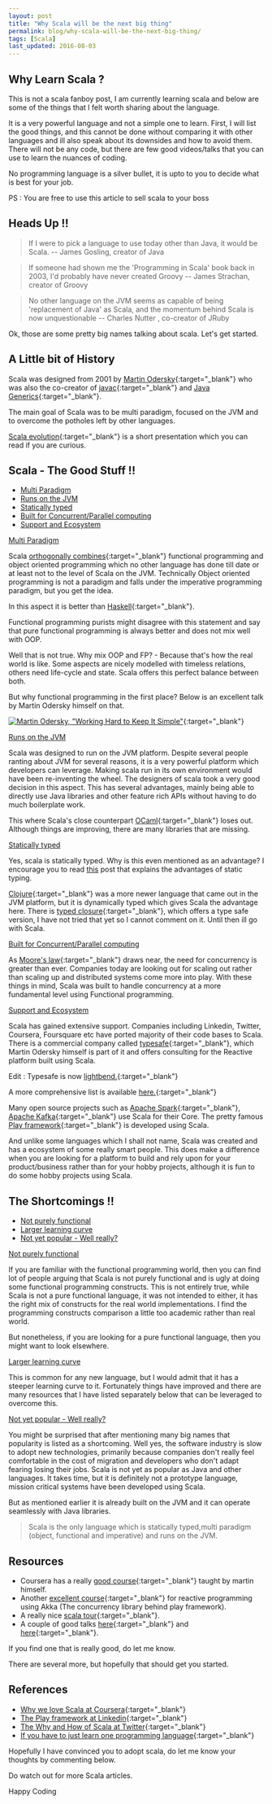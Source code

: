 ```yaml
---
layout: post
title: "Why Scala will be the next big thing"
permalink: blog/why-scala-will-be-the-next-big-thing/
tags: [Scala]
last_updated: 2016-08-03
---
```


Why Learn Scala ?
-----------------

This is not a scala fanboy post, I am currently learning scala and below are some of the things that I felt worth sharing about the language.

It is a very powerful language and not a simple one to learn. First, I will list the good things, and this cannot be done without comparing it with other languages and ill also
speak about its downsides and how to avoid them. There will not be any code, but there are few good videos/talks that you can use to learn the nuances of coding.

No programming language is a silver bullet, it is upto to you to decide what is best for your job.

PS : You are free to use this article to sell scala to your boss <i class="fa fa-smile-o fa-lg"></i>

Heads Up !!
-----------

> If I were to pick a language to use today other than Java, it would be Scala. -- James Gosling, creator of Java  
                                                         
> If someone had shown me the 'Programming in Scala' book back in 2003, I'd probably have never created Groovy -- James Strachan, creator of Groovy

> No other language on the JVM seems as capable of being 'replacement of Java' as Scala, and the momentum behind Scala is now unquestionable -- Charles Nutter , co-creator of JRuby

Ok, those are some pretty big names talking about scala. Let's get started.

A Little bit of History
-----------------------

Scala was designed from 2001 by [Martin Odersky](http://en.wikipedia.org/wiki/Martin_Odersky){:target="_blank"} who was also the co-creator of [javac](http://en.wikipedia.org/wiki/Javac){:target="_blank"} and [Java Generics](http://en.wikipedia.org/wiki/Generics_in_Java){:target="_blank"}.

The main goal of Scala was to be multi paradigm, focused on the JVM and to overcome the potholes left by other languages.

[Scala evolution](http://www.slideshare.net/Odersky/scala-evolution){:target="_blank"} is a short presentation which you can read if you are curious.


Scala - The Good Stuff !!
-------------------------

- <a href="#MultiParadigm">Multi Paradigm</a>
- <a href="#RunsOnJVM">Runs on the JVM</a>
- <a href="#StaticallyTyped">Statically typed</a>
- <a href="#DistributedParallelComputing">Built for Concurrent/Parallel computing</a>
- <a href="#SupportAndEcosytem">Support and Ecosystem</a>


<a name = "MultiParadigm"><u>Multi Paradigm</u></a>

Scala [orthogonally combines](http://stackoverflow.com/questions/3949618/are-fp-and-oo-orthogonal){:target="_blank"} functional programming and object oriented programming which no other language has done till date or at least not to the 
level of Scala on the JVM. Technically Object oriented programming is not a paradigm and falls under the imperative programming paradigm, but you get the idea.

In this aspect it is better than [Haskell](https://www.haskell.org/){:target="_blank"}. 

Functional programming purists might disagree with this statement and say that pure functional programming is always better and does not mix well with OOP.

Well that is not true. Why mix OOP and FP? - Because that's how the real world is like. 
Some aspects are nicely modelled with timeless relations, others need life-cycle and state. Scala offers this perfect balance between both.

But why functional programming in the first place? Below is an excellent talk by Martin Odersky himself on that.

[![Martin Odersky, "Working Hard to Keep It Simple"](https://img.youtube.com/vi/3jg1AheF4n0/0.jpg)](https://youtu.be/3jg1AheF4n0){:target="_blank"}

<a name = "RunsOnJVM"><u>Runs on the JVM</u></a>

Scala was designed to run on the JVM platform. Despite several people ranting about JVM for several reasons, it is a very powerful platform 
which developers can leverage. Making scala run in its own environment would have been re-inventing the wheel. The designers of scala took a very good decision in this aspect.
This has several advantages, mainly being able to directly use Java libraries and other feature rich APIs without having to do much boilerplate work.

This where Scala's close counterpart [OCaml](https://ocaml.org/){:target="_blank"} loses out. Although things are improving, there are many libraries that are missing.

<a name = "StaticallyTyped"><u>Statically typed</u></a>

Yes, scala is statically typed. Why is this even mentioned as an advantage? I encourage you to read [this](/blog/static-vs-dynamic-typing-why-you-should-care) post that explains
the advantages of static typing.

[Clojure](http://clojure.org/){:target="_blank"} was a more newer language that came out in the JVM platform, but it is dynamically typed which gives Scala the advantage here.
There is [typed closure](http://typedclojure.org/){:target="_blank"}, which offers a type safe version, I have not tried that yet so I cannot comment on it. Until then ill go with Scala.

<a name = "DistributedParallelComputing"><u>Built for Concurrent/Parallel computing</u></a>

As [Moore's law](http://en.wikipedia.org/wiki/Moore%27s_law){:target="_blank"} draws near, the need for concurrency is greater than ever. Companies today are looking out for scaling
out rather than scaling up and distributed systems come more into play. With these things in mind, Scala was built to handle concurrency at a more fundamental level using Functional programming.

<a name = "SupportAndEcosytem"><u>Support and Ecosystem</u></a>

Scala has gained extensive support. Companies including Linkedin, Twitter, Coursera, Foursquare etc have ported majority of their code bases to Scala. There is a commercial company called
[typesafe](https://www.typesafe.com/){:target="_blank"}, which Martin Odersky himself is part of it and offers consulting for the Reactive platform built using Scala.

Edit : Typesafe is now [lightbend.](https://www.lightbend.com/){:target="_blank"}

A more comprehensive list is available [here.](https://www.typesafe.com/resources/case-studies-and-stories){:target="_blank"}

Many open source projects such as [Apache Spark](https://spark.apache.org/){:target="_blank"}, [Apache Kafka](http://kafka.apache.org/){:target="_blank"} use Scala for their Core. 
The pretty famous [Play framework](https://www.playframework.com/){:target="_blank"} is developed using Scala.
 
And unlike some languages which I shall not name, Scala was created and has a ecosystem of some really smart people. This does make a difference when you are looking for a platform
to build and rely upon for your product/business rather than for your hobby projects, although it is fun to do some hobby projects using Scala.
  
The Shortcomings !!
-------------------

- <a href="#NotPurelyFunctional">Not purely functional</a>
- <a href="#LearningCurve">Larger learning curve</a>
- <a href="#Popularity">Not yet popular - Well really?</a>


<a name = "NotPurelyFunctional"><u>Not purely functional</u></a>

If you are familiar with the functional programming world, then you can find lot of people arguing that Scala is not purely functional and is ugly at doing some functional
programming constructs. This is not entirely true, while Scala is not a pure functional language, it was not intended to either, it has the right mix of constructs for the real
world implementations. I find the programming constructs comparison a little too academic rather than real world.

But nonetheless, if you are looking for a pure functional language, then you might want to look elsewhere.

<a name = "LearningCurve"><u>Larger learning curve</u></a>

This is common for any new language, but I would admit that it has a steeper learning curve to it. Fortunately things have improved and there are many resources that I have listed
separately below that can be leveraged to overcome this.

<a name = "Popularity"><u>Not yet popular - Well really?</u></a>

You might be surprised that after mentioning many big names that popularity is listed as a shortcoming. Well yes, the software industry is slow to adopt new technologies, primarily because
companies don't really feel comfortable in the cost of migration and developers who don't adapt fearing losing their jobs. Scala is not yet as popular as Java and other languages.
It takes time, but it is definitely not a prototype language, mission critical systems have been developed using Scala.

But as mentioned earlier it is already built on the JVM and it can operate seamlessly with Java libraries.

> Scala is the only language which is statically typed,multi paradigm (object, functional and imperative) and runs on the JVM.

Resources
---------

- Coursera has a really [good course](https://www.coursera.org/course/progfun){:target="_blank"} taught by martin himself.
- Another [excellent course](https://www.coursera.org/course/reactive){:target="_blank"} for reactive programming using Akka (The concurrency library behind play framework).
- A really nice [scala tour](http://www.scala-tour.com/#/welcome){:target="_blank"}.
- A couple of good talks [here](https://www.youtube.com/watch?v=LH75sJAR0hc){:target="_blank"} and [here](https://www.youtube.com/watch?v=ecekSCX3B4Q){:target="_blank"}.

If you find one that is really good, do let me know.

There are several more, but hopefully that should get you started.

References
----------

- [Why we love Scala at Coursera](https://tech.coursera.org/blog/2014/02/18/why-we-love-scala-at-coursera/){:target="_blank"}
- [The Play framework at Linkedin](https://engineering.linkedin.com/play/play-framework-linkedin){:target="_blank"}
- [The Why and How of Scala at Twitter](http://www.slideshare.net/al3x/the-how-and-why-of-scala-at-twitter){:target="_blank"}
- [If you have to just learn one programming language](http://blog.srinivasan.biz/software/if-you-have-to-learn-just-one-programming-language){:target="_blank"}

Hopefully I have convinced you to adopt scala, do let me know your thoughts by commenting below.

Do watch out for more Scala articles.

Happy Coding <i class="fa fa-smile-o fa-lg"></i>



                                                                         
                                                                         